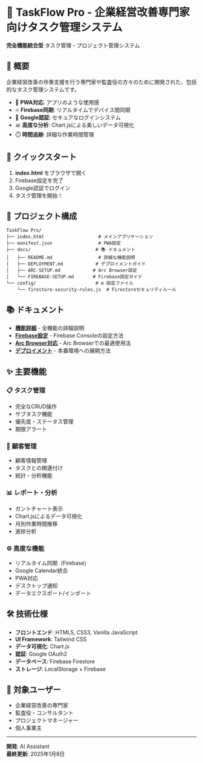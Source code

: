 # 🚀 TaskFlow Pro - 企業経営改善専門家向けタスク管理システム

**完全機能統合型** タスク管理・プロジェクト管理システム

## 🎯 概要

企業経営改善の伴奏支援を行う専門家や監査役の方々のために開発された、包括的なタスク管理システムです。

- 📱 **PWA対応**: アプリのような使用感
- 🔥 **Firebase同期**: リアルタイムでデバイス間同期
- 🔐 **Google認証**: セキュアなログインシステム
- 📊 **高度な分析**: Chart.jsによる美しいデータ可視化
- ⏱️ **時間追跡**: 詳細な作業時間管理

## 🚀 クイックスタート

1. **index.html** をブラウザで開く
2. Firebase設定を完了
3. Google認証でログイン
4. タスク管理を開始！

## 📁 プロジェクト構成

```
TaskFlow Pro/
├── index.html                    # メインアプリケーション
├── manifest.json                 # PWA設定
├── docs/                        # 📚 ドキュメント
│   ├── README.md                 # 詳細な機能説明
│   ├── DEPLOYMENT.md            # デプロイメントガイド
│   ├── ARC-SETUP.md            # Arc Browser設定
│   └── FIREBASE-SETUP.md       # Firebase設定ガイド
└── config/                      # ⚙️ 設定ファイル
    └── firestore-security-rules.js  # Firestoreセキュリティルール
```

## 📚 ドキュメント

- **[機能詳細](docs/README.md)** - 全機能の詳細説明
- **[Firebase設定](docs/FIREBASE-SETUP.md)** - Firebase Consoleの設定方法
- **[Arc Browser対応](docs/ARC-SETUP.md)** - Arc Browserでの最適使用法
- **[デプロイメント](docs/DEPLOYMENT.md)** - 本番環境への展開方法

## ✨ 主要機能

### 📋 タスク管理
- 完全なCRUD操作
- サブタスク機能
- 優先度・ステータス管理
- 期限アラート

### 👥 顧客管理
- 顧客情報管理
- タスクとの関連付け
- 統計・分析機能

### 📊 レポート・分析
- ガントチャート表示
- Chart.jsによるデータ可視化
- 月別作業時間推移
- 進捗分析

### ⚙️ 高度な機能
- リアルタイム同期（Firebase）
- Google Calendar統合
- PWA対応
- デスクトップ通知
- データエクスポート/インポート

## 🛠️ 技術仕様

- **フロントエンド**: HTML5, CSS3, Vanilla JavaScript
- **UI Framework**: Tailwind CSS
- **データ可視化**: Chart.js
- **認証**: Google OAuth2
- **データベース**: Firebase Firestore
- **ストレージ**: LocalStorage + Firebase

## 🎯 対象ユーザー

- 企業経営改善の専門家
- 監査役・コンサルタント
- プロジェクトマネージャー
- 個人事業主

---

**開発**: AI Assistant  
**最終更新**: 2025年1月8日